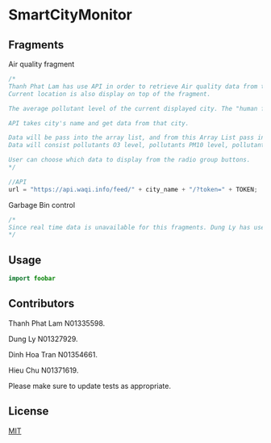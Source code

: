 # SmartCityMonitor

## Fragments

Air quality fragment
```java
/*
Thanh Phat Lam has use API in order to retrieve Air quality data from the waqi API and then display it into the bar chart
Current location is also display on top of the fragment.

The average pollutant level of the current displayed city. The "human face" ImageView and the background color will change according to the level of pollutant.

API takes city's name and get data from that city.

Data will be pass into the array list, and from this Array List pass into the bar chart
Data will consist pollutants O3 level, pollutants PM10 level, pollutants PM2.5 level.

User can choose which data to display from the radio group buttons.
*/

//API 
url = "https://api.waqi.info/feed/" + city_name + "/?token=" + TOKEN;


```

Garbage Bin control
```java
/*
Since real time data is unavailable for this fragments. Dung Ly has used Firebase to 
*/
```
## Usage

```java
import foobar

```

## Contributors
Thanh Phat Lam N01335598.

Dung Ly N01327929.

Dinh Hoa Tran N01354661.

Hieu Chu N01371619.

Please make sure to update tests as appropriate.

## License
[MIT](https://choosealicense.com/licenses/mit/)
